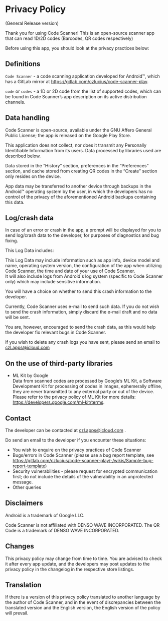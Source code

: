
# Privacy Policy

(General Release version)

Thank you for using Code Scanner! This is an open-source scanner app that can read 1D/2D codes (Barcodes, QR codes respectively)

Before using this app, you should look at the privacy practices below:

## Definitions

`Code Scanner` - a code scanning application developed for Android™, which has a GitLab mirror at https://gitlab.com/czlucius/code-scanner-play.

`code` or `codes` - a 1D or 2D code from the list of supported codes, which can be found in Code Scanner’s app description on its active distribution channels.

## Data handling

Code Scanner is open-source, available under the GNU Affero General Public License; the app is released on the Google Play Store.

This application does not collect, nor does it transmit any Personally Identifiable Information from its users. Data processed by libraries used are described below.

Data stored in the “History” section, preferences in the “Preferences” section, and cache stored from creating QR codes in the “Create” section only resides on the device. 

App data may be transferred to another device through backups in the Android™ operating system by the user, in which the developers has no control of the privacy of the aforementioned Android backups containing this data. 

## Log/crash data
In case of an error or crash in the app, a prompt will be displayed for you to send log/crash data to the developer, for purposes of diagnostics and bug fixing. <be>

This Log Data includes:

This Log Data may include information such as app info, device model and name, operating system version, the configuration of the app when utilizing Code Scanner, the time and date of your use of Code Scanner.<br>
It will also include logs from Android's log system (specific to Code Scanner only) which may include sensitive information.<br>

You will have a choice on whether to send this crash information to the developer. 

Currently, Code Scanner uses e-mail to send such data. If you do not wish to send the crash information, simply discard the e-mail draft and no data will be sent.

You are, however, encouraged to send the crash data, as this would help the developer fix relevant bugs in Code Scanner.

If you wish to delete any crash logs you have sent, please send an email to czl.apps@icloud.com
## On the use of third-party libraries

- ML Kit by Google<br>
Data from scanned codes are processed by Google’s ML Kit, a Software Development Kit for processing of codes in images, ephemerally offline, they are never transmitted to any external party or out of the device.<br>
Please refer to the privacy policy of ML Kit for more details: https://developers.google.com/ml-kit/terms.

## Contact
The developer can be contacted at czl.apps@icloud.com .

Do send an email to the developer if you encounter these situations:
- You wish to enquire on the privacy practices of Code Scanner
- Bugs/errors in Code Scanner (please use a bug report template, see https://gitlab.com/czlucius/code-scanner-play/-/wikis/Sample-bug-report-template)
- Security vulnerabilities - please request for encrypted communication first; do not include the details of the vulnerability in an unprotected message.
- Other queries

## Disclaimers

Android is a trademark of Google LLC.

Code Scanner is not affiliated with DENSO WAVE INCORPORATED. 
The QR Code is a trademark of DENSO WAVE INCORPORATED.

## Changes
This privacy policy may change from time to time. You are advised to check it after every app update, and the developers may post updates to the privacy policy in the changelog in the respective store listings.

## Translation
If there is a version of this privacy policy translated to another language by the author of Code Scanner, and in the event of discrepancies between the translated version and the English version, the English version of the policy will prevail.
